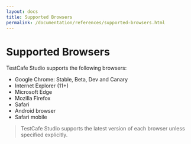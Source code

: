 ```yaml
---
layout: docs
title: Supported Browsers
permalink: /documentation/references/supported-browsers.html
---
```

# Supported Browsers

TestCafe Studio supports the following browsers:

* Google Chrome: Stable, Beta, Dev and Canary
* Internet Explorer (11+)
* Microsoft Edge
* Mozilla Firefox
* Safari
* Android browser
* Safari mobile

> TestCafe Studio supports the latest version of each browser unless specified explicitly.